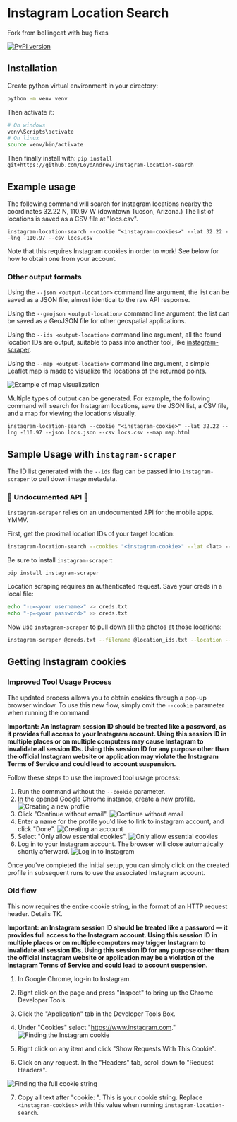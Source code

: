 # Instagram Location Search
Fork from bellingcat with bug fixes

[![PyPI version](https://badge.fury.io/py/instagram-location-search.svg)](https://badge.fury.io/py/instagram-location-search)
## Installation
Create python virtual environment in your directory:
```sh
python -m venv venv
```
Then activate it: 
```sh
# On windows
venv\Scripts\activate
# On linux
source venv/bin/activate
```
Then finally install with:
`pip install git+https://github.com/LoydAndrew/instagram-location-search`


## Example usage

The following command will search for Instagram locations nearby the coordinates 32.22 N, 110.97 W (downtown Tucson, Arizona.) The list of locations is saved as a CSV file at "locs.csv".

```instagram-location-search --cookie "<instagram-cookies>" --lat 32.22 --lng -110.97 --csv locs.csv```

Note that this requires Instagram cookies in order to work! See below for how to obtain one from your account.

### Other output formats

Using the `--json <output-location>` command line argument, the list can be saved as a JSON file, almost identical to the raw API response.

Using the `--geojson <output-location>` command line argument, the list can be saved as a GeoJSON file for other geospatial applications.

Using the `--ids <output-location>` command line argument, all the found location IDs are output, suitable to pass into another tool, like [instagram-scraper](https://github.com/arc298/instagram-scraper).

Using the `--map <output-location>` command line argument, a simple Leaflet map is made to visualize the locations of the returned points.

![Example of map visualization](docs/map-example.png)

Multiple types of output can be generated. For example, the following command will search for Instagram locations, save the JSON list, a CSV file, and a map for viewing the locations visually.

```instagram-location-search --cookie "<instagram-cookie>" --lat 32.22 --lng -110.97 --json locs.json --csv locs.csv --map map.html```

## Sample Usage with `instagram-scraper`
The ID list generated with the `--ids` flag can be passed into `instagram-scraper` to pull down image metadata.

### :rotating_light: Undocumented API :rotating_light:
`instagram-scraper` relies on an undocumented API for the mobile apps. YMMV.

First, get the proximal location IDs of your target location:
```sh
instagram-location-search --cookies "<instagram-cookie>" --lat <lat> --lng <lng> --ids location_ids.txt
```

Be sure to install `instagram-scraper`:
```
pip install instagram-scraper
```

Location scraping requires an authenticated request. Save your creds in a local file:
```sh
echo "-u=<your username>" >> creds.txt
echo "-p=<your password>" >> creds.txt
```

Now use `instagram-scraper` to pull down all the photos at those locations:
```sh
instagram-scraper @creds.txt --filename @location_ids.txt --location --include-location --destination <output dir>
```

## Getting Instagram cookies

### Improved Tool Usage Process

The updated process allows you to obtain cookies through a pop-up browser window. To use this new flow, simply omit the `--cookie` parameter when running the command.

__Important: An Instagram session ID should be treated like a password, as it provides full access to your Instagram account. Using this session ID in multiple places or on multiple computers may cause Instagram to invalidate all session IDs. Using this session ID for any purpose other than the official Instagram website or application may violate the Instagram Terms of Service and could lead to account suspension.__

Follow these steps to use the improved tool usage process:

1. Run the command without the `--cookie` parameter.
2. In the opened Google Chrome instance, create a new profile.
   ![Creating a new profile](docs/selenium1.png)
3. Click "Continue without email".
   ![Continue without email](docs/selenium2.png)
4. Enter a name for the profile you'd like to link to instagram account, and click "Done".
   ![Creating an account](docs/selenium3.png)
5. Select "Only allow essential cookies".
   ![Only allow essential cookies](docs/selenium4.png)
6. Log in to your Instagram account. The browser will close automatically shortly afterward.
   ![Log in to Instagram](docs/selenium5.png)

Once you've completed the initial setup, you can simply click on the created profile in subsequent runs to use the associated Instagram account.


### Old flow
This now requires the entire cookie string, in the format of an HTTP request header. Details TK.

__Important: an Instagram session ID should be treated like a password — it provides full access to the Instagram account. Using this session ID in multiple places or on multiple computers may trigger Instagram to invalidate all session IDs. Using this session ID for any purpose other than the official Instagram website or application may be a violation of the Instagram Terms of Service and could lead to account suspension.__

1. In Google Chrome, log-in to Instagram.
2. Right click on the page and press "Inspect" to bring up the Chrome Developer Tools.
3. Click the "Application" tab in the Developer Tools Box.
4. Under "Cookies" select "https://www.instagram.com."
![Finding the Instagram cookie](docs/cookies.jpg)

5. Right click on any item and click "Show Requests With This Cookie".
6. Click on any request. In the "Headers" tab, scroll down to "Request Headers".

![Finding the full cookie string](docs/cookies2.png)

7. Copy all text after "cookie: ". This is your cookie string. Replace `<instagram-cookies>` with this value when running `instagram-location-search`.
